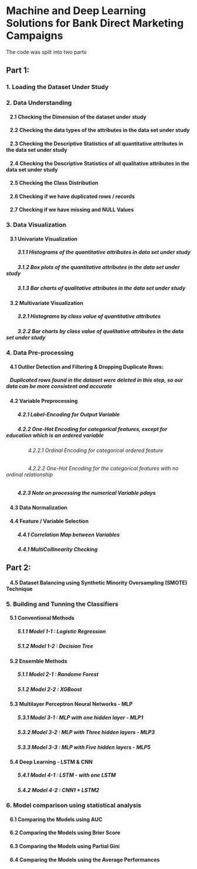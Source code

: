 # Machine and Deep Learning Solutions for Bank Direct Marketing Campaigns
The code was split into two parts
<br>
## Part 1: 
### 1. Loading the Dataset Under Study
### 2. Data Understanding
#### &ensp; 2.1 Checking the Dimension of the dataset under study
#### &ensp; 2.2 Checking the data types of the attributes in the data set under study
#### &ensp; 2.3 Checking the Descriptive Statistics of all quantitative attributes in the data set under study
#### &ensp; 2.4 Checking the Descriptive Statistics of all qualitative attributes in the data set under study 
#### &ensp; 2.5 Checking the Class Distribution
#### &ensp; 2.6 Checking if we have duplicated rows / records
#### &ensp; 2.7 Checking if we have missing and NULL Values

### 3. Data Visualization
#### &ensp; 3.1 Univariate Visualization
##### &ensp;&ensp;&ensp;&ensp; 3.1.1 Histograms of the quantitative attributes in data set under study
##### &ensp;&ensp;&ensp;&ensp; 3.1.2 Box plots of the quantitative attributes in the data set under study
##### &ensp;&ensp;&ensp;&ensp; 3.1.3 Bar charts of qualitative attributes in the data set under study

#### &ensp; 3.2 Multivariate Visualization
##### &ensp;&ensp;&ensp;&ensp; 3.2.1 Histograms by class value of quantitative attributes
##### &ensp;&ensp;&ensp;&ensp; 3.2.2 Bar charts by class value of qualitative attributes in the data set under study

### 4. Data Pre-processing
#### &ensp; 4.1 Outlier Detection and Filtering & Dropping Duplicate Rows: 
##### &ensp; Duplicated rows found in the dataset were deleted in this step, so our data can be more consistent and accurate
#### &ensp; 4.2 Variable Preprocessing
##### &ensp;&ensp;&ensp;&ensp; 4.2.1 Label-Encoding for Output Variable
##### &ensp;&ensp;&ensp;&ensp; 4.2.2 One-Hot Encoding for categorical features, except for education which is an ordered variable
###### &ensp;&ensp;&ensp;&ensp;&ensp;&ensp;&ensp;&ensp; 4.2.2.1 Ordinal Encoding for categorical ordered feature
###### &ensp;&ensp;&ensp;&ensp;&ensp;&ensp;&ensp;&ensp; 4.2.2.2 One-Hot Encoding for the categorical features with no ordinal relationship
##### &ensp;&ensp;&ensp;&ensp; 4.2.3 Note on processing the numerical Variable pdays
#### &ensp; 4.3 Data Normalization
#### &ensp; 4.4 Feature / Variable Selection
##### &ensp;&ensp;&ensp;&ensp; 4.4.1 Correlation Map between Variables
##### &ensp;&ensp;&ensp;&ensp; 4.4.1 MultiCollinearity Checking


## Part 2: 
#### &ensp; 4.5 Dataset Balancing using Synthetic Minority Oversampling (SMOTE) Technique 
### 5. Building and Tunning the Classifiers
#### &ensp; 5.1 Conventional Methods
##### &ensp;&ensp;&ensp;&ensp; 5.1.1 Model 1-1 : Logistic Regression
##### &ensp;&ensp;&ensp;&ensp; 5.1.2 Model 1-2 : Decision Tree
#### &ensp; 5.2 Ensemble Methods
##### &ensp;&ensp;&ensp;&ensp; 5.1.1 Model 2-1 : Randome Forest
##### &ensp;&ensp;&ensp;&ensp; 5.1.2 Model 2-2 : XGBoost 
#### &ensp; 5.3 Multilayer Perceptron Neural Networks - MLP
##### &ensp;&ensp;&ensp;&ensp; 5.3.1 Model 3-1 : MLP with one hidden layer - MLP1
##### &ensp;&ensp;&ensp;&ensp; 5.3.2 Model 3-2 : MLP with Three hidden layers - MLP3 
##### &ensp;&ensp;&ensp;&ensp; 5.3.3 Model 3-3 : MLP with Five hidden layers - MLP5
#### &ensp; 5.4 Deep Learning - LSTM & CNN
##### &ensp;&ensp;&ensp;&ensp; 5.4.1 Model 4-1 : LSTM - with one LSTM
##### &ensp;&ensp;&ensp;&ensp; 5.4.2 Model 4-2 : CNN1 + LSTM2

### 6. Model comparison using statistical analysis 
#### &ensp; 6.1 Comparing the Models using AUC
#### &ensp; 6.2 Comparing  the Models using Brier Score
#### &ensp; 6.3 Comparing the Models using Partial Gini
#### &ensp; 6.4 Comparing the Models using the Average Performances
